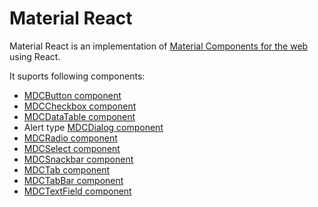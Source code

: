 # Material React

Material React is an implementation of [Material Components for the web](https://github.com/material-components/material-components-web) using React.

It suports following components:

* [MDCButton component](https://github.com/material-components/material-components-web/tree/master/packages/mdc-button#readme)
* [MDCCheckbox component](https://github.com/material-components/material-components-web/tree/master/packages/mdc-checkbox#readme)
* [MDCDataTable component](https://github.com/material-components/material-components-web/tree/master/packages/mdc-data-table#readme)
* Alert type [MDCDialog component](https://github.com/material-components/material-components-web/tree/master/packages/mdc-dialog#readme)
* [MDCRadio component](https://github.com/material-components/material-components-web/tree/master/packages/mdc-radio#readme)
* [MDCSelect component](https://github.com/material-components/material-components-web/tree/master/packages/mdc-select#readme)
* [MDCSnackbar component](https://github.com/material-components/material-components-web/tree/master/packages/mdc-snackbar#readme)
* [MDCTab component](https://github.com/material-components/material-components-web/tree/master/packages/mdc-tab#readme)
* [MDCTabBar component](https://github.com/material-components/material-components-web/tree/master/packages/mdc-tab-bar#readme)
* [MDCTextField component](https://github.com/material-components/material-components-web/tree/master/packages/mdc-textfield#readme)
